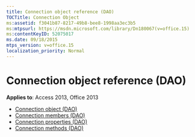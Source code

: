 ```yaml
---
title: Connection object reference (DAO)
TOCTitle: Connection Object
ms:assetid: f3041b87-8217-49b8-bee8-1998aa3ec3b5
ms:mtpsurl: https://msdn.microsoft.com/library/Dn180067(v=office.15)
ms:contentKeyID: 52075017
ms.date: 09/18/2015
mtps_version: v=office.15
localization_priority: Normal
---
```


# Connection object reference (DAO)

**Applies to**: Access 2013, Office 2013

- [Connection object (DAO)](connection-object-dao.md)
- [Connection members (DAO)](connection-members-dao.md)
- [Connection properties (DAO)](connection-properties-dao.md)
- [Connection methods (DAO)](connection-methods-dao.md)

